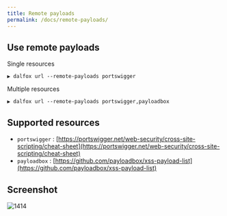 ```yaml
---
title: Remote payloads
permalink: /docs/remote-payloads/
---
```


## Use remote payloads
Single resources
```
▶ dalfox url --remote-payloads portswigger
```

Multiple resources
```
▶ dalfox url --remote-payloads portswigger,payloadbox
```

## Supported resources
* `portswigger` : [https://portswigger.net/web-security/cross-site-scripting/cheat-sheet](https://portswigger.net/web-security/cross-site-scripting/cheat-sheet)
* `payloadbox` : [https://github.com/payloadbox/xss-payload-list](https://github.com/payloadbox/xss-payload-list)


## Screenshot
![1414](https://user-images.githubusercontent.com/13212227/120077625-49512d80-c0e6-11eb-9854-96c35259f276.jpg)

